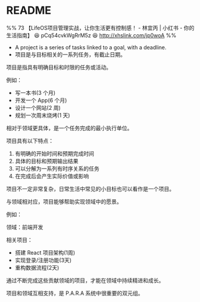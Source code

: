 # README

%% 73 【LifeOS项目管理实战，让你生活更有控制感！ - 林宜丙 | 小红书 - 你的生活指南】 😆 pCq54cvkWgRrM5z 😆 http://xhslink.com/jp0woA %%

- A project is a series of tasks linked to a goal, with a deadline.
- 项目是与目标相关的一系列任务，有截止日期。

项目是指具有明确目标和时限的任务或活动。

例如：

- 写一本书(3 个月)
- 开发一个 App(6 个月)
- 设计一个网站(2 周)
- 规划一次周末烧烤(1 天)

相对于领域更具体，是一个任务完成的最小执行单位。

项目具有以下特点：

1. 有明确的开始时间和预期完成时间
2. 具体的目标和预期输出结果
3. 可以分解为一系列有时序关系的任务
4. 在完成后会产生实际价值或影响

项目不一定非常复杂，日常生活中常见的小目标也可以看作是一个项目。

与领域相对应，项目能够帮助实现领域中的愿景。

例如：

领域：前端开发

相关项目：

- 搭建 React 项目架构(1周)
- 实现登录/注册功能(3天)
- 重构数据流程(2天)

通过不断完成这些贡献领域的项目，才能在领域中持续精进和成长。

项目和领域互相支持，是 P.A.R.A 系统中很重要的双元组。
